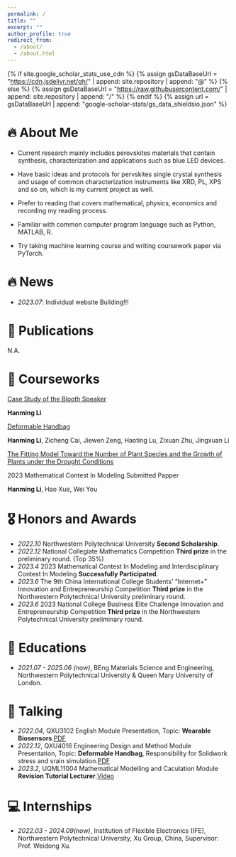 ```yaml
---
permalink: /
title: ""
excerpt: ""
author_profile: true
redirect_from: 
  - /about/
  - /about.html
---
```


{% if site.google_scholar_stats_use_cdn %}
{% assign gsDataBaseUrl = "https://cdn.jsdelivr.net/gh/" | append: site.repository | append: "@" %}
{% else %}
{% assign gsDataBaseUrl = "https://raw.githubusercontent.com/" | append: site.repository | append: "/" %}
{% endif %}
{% assign url = gsDataBaseUrl | append: "google-scholar-stats/gs_data_shieldsio.json" %}

<span class='anchor' id='about-me'></span>


# 🔥 About Me

- Current research mainly includes perovskites materials that contain synthesis, characterization and applications such as blue LED devices. 

- Have basic ideas and protocols for pervskites single crystal synthesis and usage of common characterization instruments like XRD, PL, XPS and so on, which is my current project as well.

- Prefer to reading that covers mathematical, physics, economics and recording my reading process.

- Familiar with common computer program language such as Python, MATLAB, R.

- Try taking machine learning course and writing coursework paper via PyTorch. 


# 🔥 News
- *2023.07*: Individual website Building!!! 

# 📝 Publications 



N.A.

# 📝 Courseworks 


[Case Study of the Blooth Speaker](https://maifile.cn/est/d2776906091000/pdf ) 

**Hanming Li**

[Deformable Handbag](https://maifile.cn/est/a3086906093945/pdf)

**Hanming Li**, Zicheng Cai, Jiewen Zeng, Haoting Lu, Zixuan Zhu, Jingxuan Li

[The Fitting Model Toward the Number of Plant Species and the Growth of Plants under the Drought Conditions](https://maifile.cn/est/d2726906090150/pdf)

 2023 Mathematical Contest In Modeling Submitted Papper
 
**Hanming Li**, Hao Xue, Wei You



# 🎖 Honors and Awards
- *2022.10* Northwestern Polytechnical University **Second Scholarship**. 
- *2022.12* National Collegiate Mathematics Competition **Third prize** in the preliminary round. (Top 35%)
- *2023.4*  2023 Mathematical Contest In Modeling and Interdisciplinary Contest In Modeling **Successfully Participated**.
- *2023.6*  The 9th China International College Students’ “Internet+” Innovation and Entrepreneurship Competition **Third prize** in the Northwestern Polytechnical University preliminary round.
- *2023.6*  2023 National College Business Elite Challenge Innovation and Entrepreneurship Competition **Third prize** in the Northwestern Polytechnical University preliminary round.
  

# 📖 Educations
- *2021.07 - 2025.06 (now)*, BEng Materials Science and Engineering, Northwestern Polytechnical University & Queen Mary University of London. 

# 💬 Talking
- *2022.04*, QXU3102 English Module Presentation, Topic: **Wearable Biosensors**.[PDF](https://maifile.cn/est/d2366906094247/pdf) 
- *2022.12*, QXU4016 Engineering Design and Method Module Presentation, Topic: **Deformable Handbag**, Responsibility for Solidwork stress and srain simulation.[PDF](https://maifile.cn/est/d2536906092467/pdf)
- *2023.2*,  UQML11004 Mathematical Modelling and Caculation Module **Revision Tutorial Lecturer**.[Video](https://www.bilibili.com/video/BV1EX4y1n7am/?vd_source=83c1e44eeaeec67e61c6cfaa437cb939)

# 💻 Internships
- *2022.03 - 2024.09(now)*, Institution of Flexible Electronics (IFE), Northwestern Polytechnical University, Xu Group, China, Supervisor: Prof. Weidong Xu.
